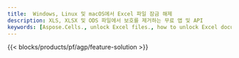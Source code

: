 ```yaml
---
title:  Windows, Linux 및 macOS에서 Excel 파일 잠금 해제
description: XLS, XLSX 및 ODS 파일에서 보호를 제거하는 무료 앱 및 API
keywords: [Aspose.Cells., unlock Excel files., how to unlock Excel document., unprotect Excel files., remove protection from Excel files., decrypt Excel Files]
---
```

{{< blocks/products/pf/agp/feature-solution >}} 

